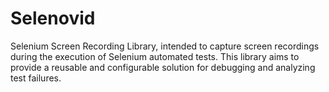 # Selenovid
Selenium Screen Recording Library, intended to capture screen recordings during the execution of Selenium automated tests. This library aims to provide a reusable and configurable solution for debugging and analyzing test failures.  
